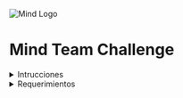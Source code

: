 ![Mind Logo](https://uploads-ssl.webflow.com/5e94eacec7d8c21e2cbbe093/616f539cc4710faaaab29c20_mind-home_Logo-06.svg)

# Mind Team Challenge

<details>
  <summary>Intrucciones</summary>
  <ol>
    <li>
      Contruir un Docker con las herramientas y configuraciones
    </li>
    <li>
      Configurar una base de datos (SQL, MySql, Mongo)
    </li>
    <li>
     <details>
      <summary>Contruir un Web API RestFul (Net Core, Node, PHP)</summary>
      <ul>
        <li>
          Implementar documentacion (Swagger/OpenAPI)
        </li>
        <li>
          Implementar versionado del API
        </li>
        <li>
          Implementar seguridad JWT
        </li>
        <li>
          Implementar un Log de errores
        </li>
      </ul>
     </details>
    </li>
    <li>
      <details>
        <summary>
          Construir Unit Test
        </summary>
        <ul>
          <li>Integrar herramienta de code coverage para el avance</li>
        </ul>
      </details>
    </li>
    <li>Implementar ORM si el modelo de Base de datos lo permite</li>
    <li>
      <details>
        <summary>
          Contruir un FrontEnd con una de las siguientes opciones (React, Angular, Vue, React Native, Android, IOS)
        </summary>
        <ul>
          <li>
            Integrar validaciones en los campos (Campos vacios o nulos)
          </li>
          <li>
           Integrar validaciones en los campos (Campos vacios o nulos)
          </li>
          <li>
           Integrar notificaciones de confirmacion (Alertas al guardar, eliminar)
          </li>
        </ul>
      </details>
    </li>
    <li>
      Se requiere entregar en un repositiorio git el resultado de la implementacion
    </li>
    <li>
      Evitar manejo de variables fijas en el código(Configurarlas en algun archivo general y documentadas)
    </li>
  </ol>
</details>
<details>
  <summary>Requerimientos</summary>
    <ul>
      <details>
        <summary>
          Historias (Funcionalidad)
        </summary>
        <ul>
          <li>Inicio de sesión</li>
          <li>Cerrar sesión</li>
          <li>
            <details>
              <summary>Manejo de roles</summary>
              <ul>
                <li>
                    <details>
                      <summary>Super user(Se crea directo en la base de datos)</summary>
                      <ul>
                        <li>Este usuario puede dar de alta admins o usuarios normales</li>
                      </ul>
                    </details>
                </li>
                <li>
                  Admin
                </li>
                <li>
                  Usuario normal
                </li>
              </ul>
            </details>
          </li>
        </ul>
      </details>
      <details>
        <summary>
          Role Admin y superAdmin puede hacer la siguientes tareas
        </summary>
        <ul>
          <li>
              <details>
                <summary>Crud de usuarios</summary>
                <ul>
                  <li>Nombre</li>
                  <li>Correo</li>
                  <li>Contraseña encriptada</li>
                </ul>
              </details>
          </li>
          <li>
            <details>
              <summary>Crud de cuentas</summary>
              <ul>
                <li>Nombre de la cuenta</li>
                <li>Nombre del cliente</li>
                <li>Nombre del responsable de operación</li>
                <li>Consulta de equipo</li>
              </ul>
            </details>
          </li>
          <li>
            <details>
              <summary>Movimiento de personas de los equipos</summary>
              <ul>
                <li>
                  <details>
                    <summary>Debe poder agregar usuarios registrados</summary>
                    <ul>
                      <li>Fecha de inicio</li>
                      <li>Fecha de fin</li>
                      <li>El sistema debe mantener un log de movimientos de las personas</li>
                    </ul>
                  </details>
                </li>
              </ul>
            </details>
          </li>
          <li>
          <details>
              <summary>Consuta log de movimientos de personas entre equipos</summary>
              <ul>
                <li>
                    <details>
                      <summary>Filtro</summary>
                      <ul>
                        <li>Por equipo</li>
                        <li>Por nombre</li>
                        <li>Por fecha de inicio y fecha de fin</li>
                      </ul>
                    </details>
                </li>
              </ul>
            </details>
          </li>
          <li>Consultar información detalle de los usuarios</li>
        </ul>
      </details>
      <details>
        <summary>
          Role usuario normal
        </summary>
        <ul>
          <li>
            <details>
              <summary>
                Solo puede consultar su perfil
              </summary>
              <ul>
                <li>
                  Nombre
                </li>
                <li>
                  Correo (No editable)
                </li>
                <li>
                  Nivel de inglés
                </li>
                <li>
                  Conocimientos técnicos (Campo de texto)
                </li>
                <li>
                  Link de CV(Google Doc) para manejar formato de arkus
                </li>
              </ul>
            </details>
          </li>
        </ul>
      </details>
      <details>
        <summary>Proceso de seguimiento</summary>
        <ul>
          <li>
            <details>
              <summary>
                Se tiene un sprint de 1 semana para realizar esta actividad
              </summary>
              <ul>
                <li>Preparar código en repositorio</li>
                <li>Preparar demo de la implementación</li>
              </ul>
            </details>
          </li>
        </ul>
      </details>
  </ul>
</details>
